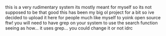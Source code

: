 this is a very rudimentary system
its mostly meant for myself so its not supposed to be that good
this has been my big ol project for a bit so ive decided to upload it here for people much like myself to yoink
open source ftw!
you will need to have grep on your system to use the search function seeing as how...
it uses grep...
you could change it
or not
idrc
